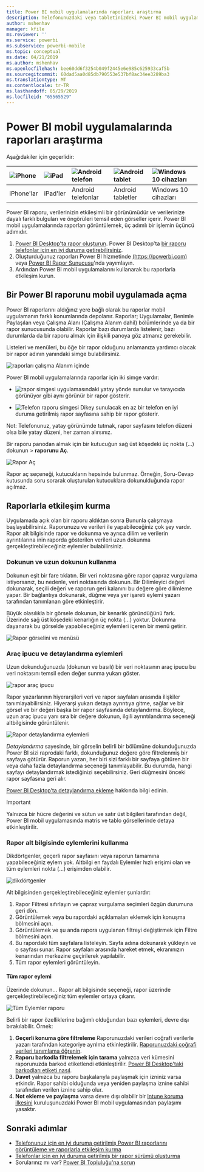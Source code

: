 ```yaml
---
title: Power BI mobil uygulamalarında raporları araştırma
description: Telefonunuzdaki veya tabletinizdeki Power BI mobil uygulamalarında bulunan raporları görüntüleme ve bu raporlarla etkileşim kurma hakkında bilgi edinin. Power BI hizmetinde veya Power BI Desktop'ta oluşturduğunuz raporlarla daha sonra mobil uygulamalarda etkileşim kurabilirsiniz.
author: mshenhav
manager: kfile
ms.reviewer: ''
ms.service: powerbi
ms.subservice: powerbi-mobile
ms.topic: conceptual
ms.date: 04/21/2019
ms.author: mshenhav
ms.openlocfilehash: bee60dd6f3254b049f2445e6e985c625933caf5b
ms.sourcegitcommit: 60dad5aa0d85db790553e537bf8ac34ee3289ba3
ms.translationtype: MT
ms.contentlocale: tr-TR
ms.lasthandoff: 05/29/2019
ms.locfileid: "65565529"
---
```

# <a name="explore-reports-in-the-power-bi-mobile-apps"></a>Power BI mobil uygulamalarında raporları araştırma
Aşağıdakiler için geçerlidir:

| ![iPhone](././media/mobile-reports-in-the-mobile-apps/ios-logo-40-px.png) | ![iPad](././media/mobile-reports-in-the-mobile-apps/ios-logo-40-px.png) | ![Android telefon](././media/mobile-reports-in-the-mobile-apps/android-logo-40-px.png) | ![Android tablet](././media/mobile-reports-in-the-mobile-apps/android-logo-40-px.png) | ![Windows 10 cihazları](./media/mobile-reports-in-the-mobile-apps/win-10-logo-40-px.png) |
|:--- |:--- |:--- |:--- |:--- |
| iPhone'lar |iPad'ler |Android telefonlar |Android tabletler |Windows 10 cihazları |

Power BI raporu, verilerinizin etkileşimli bir görünümüdür ve verilerinize dayalı farklı bulguları ve öngörüleri temsil eden görseller içerir. Power BI mobil uygulamalarında raporları görüntülemek, üç adımlı bir işlemin üçüncü adımıdır.

1. [Power BI Desktop'ta rapor oluşturun](../../desktop-report-view.md). Power BI Desktop'ta [bir raporu telefonlar için en iyi duruma getirebilirsiniz](mobile-apps-view-phone-report.md). 
2. Oluşturduğunuz raporları Power BI hizmetinde [(https://powerbi.com)](https://powerbi.com) veya [Power BI Rapor Sunucusu](../../report-server/get-started.md)'nda yayımlayın.  
3. Ardından Power BI mobil uygulamalarını kullanarak bu raporlarla etkileşim kurun.

## <a name="open-a-power-bi-report-in-the-mobile-app"></a>Bir Power BI raporunu mobil uygulamada açma
Power BI raporlarını aldığınız yere bağlı olarak bu raporlar mobil uygulamanın farklı konumlarında depolanır. Raporlar; Uygulamalar, Benimle Paylaşılan veya Çalışma Alanı (Çalışma Alanım dahil) bölümlerinde ya da bir rapor sunucusunda olabilir. Raporlar bazı durumlarda listelenir, bazı durumlarda da bir raporu almak için ilişkili panoya göz atmanız gerekebilir.

Listeleri ve menüleri, bu öğe bir rapor olduğunu anlamanıza yardımcı olacak bir rapor adının yanındaki simge bulabilirsiniz. 

![raporları çalışma Alanım içinde](./media/mobile-reports-in-the-mobile-apps/reports-my-workspace.png) 

Power BI mobil uygulamalarında raporlar için iki simge vardır:

* ![rapor simgesi](./media/mobile-reports-in-the-mobile-apps/report-default-icon.png) uygulamasındaki yatay yönde sunulur ve tarayıcıda görünüyor gibi aynı görünür bir rapor gösterir.

* ![Telefon raporu simgesi](./media/mobile-reports-in-the-mobile-apps/report-phone-icon.png) Dikey sunulacak en az bir telefon en iyi duruma getirilmiş rapor sayfasına sahip bir rapor gösterir. 

Not: Telefonunuz, yatay görünümde tutmak, rapor sayfasını telefon düzeni olsa bile yatay düzeni, her zaman alırsınız. 

Bir raporu panodan almak için bir kutucuğun sağ üst köşedeki üç nokta (…) dokunun > **raporunu Aç**.
  
  ![Rapor Aç](./media/mobile-reports-in-the-mobile-apps/power-bi-android-open-report-tile.png)
  
  Rapor aç seçeneği, kutucukların hepsinde bulunmaz. Örneğin, Soru-Cevap kutusunda soru sorarak oluşturulan kutucuklara dokunulduğunda rapor açılmaz. 
  
## <a name="interacting-with-reports"></a>Raporlarla etkileşim kurma
Uygulamada açık olan bir raporu aldıktan sonra Bununla çalışmaya başlayabilirsiniz. Raporunuzu ve verileri ile yapabileceğiniz çok şey vardır. Rapor alt bilgisinde rapor ve dokunma ve ayrıca dilim ve verilerin ayrıntılarına inin raporda gösterilen verileri uzun dokunma gerçekleştirebileceğiniz eylemler bulabilirsiniz.

### <a name="using-tap-and-long-tap"></a>Dokunun ve uzun dokunun kullanma
Dokunun eşit bir fare tıklatın. Bir veri noktasına göre rapor çapraz vurgulama istiyorsanız, bu nedenle, veri noktasında dokunun.
Bir Dilimleyici değeri dokunarak, seçili değeri ve raporun geri kalanını bu değere göre dilimleme yapar. Bir bağlantıya dokunarak, düğme veya yer işareti eylemi yazarı tarafından tanımlanan göre etkinleştirir.

Büyük olasılıkla bir görsele dokunun, bir kenarlık göründüğünü fark. Üzerinde sağ üst köşedeki kenarlığın üç nokta (...) yoktur. Dokunma dayanarak bu görselde yapabileceğiniz eylemleri içeren bir menü getirir.

![Rapor görselini ve menüsü](./media/mobile-reports-in-the-mobile-apps/report-visual-menu.png)

### <a name="tooltip-and-drill-actions"></a>Araç ipucu ve detaylandırma eylemleri

Uzun dokunduğunuzda (dokunun ve basılı) bir veri noktasının araç ipucu bu veri noktasını temsil eden değer sunma yukarı göster. 

![rapor araç ipucu](./media/mobile-reports-in-the-mobile-apps/report-tooltip.png)

Rapor yazarlarının hiyerarşileri veri ve rapor sayfaları arasında ilişkiler tanımlayabilirsiniz. Hiyerarşi yukarı detaya ayrıntıya gitme, sağlar ve bir görsel ve bir değeri başka bir rapor sayfasında detaylandırma. Böylece, uzun araç ipucu yanı sıra bir değere dokunun, ilgili ayrıntılandırma seçeneği altbilgisinde görüntülenir. 

![Rapor detaylandırma eylemleri](./media/mobile-reports-in-the-mobile-apps/report-drill-actions.png)

*Detaylandırma* sayesinde, bir görselin belirli bir bölümüne dokunduğunuzda Power BI sizi raprodaki farklı, dokunduğunuz değere göre filtrelenmiş bir sayfaya götürür.  Raporun yazarı, her biri sizi farklı bir sayfaya götüren bir veya daha fazla detaylandırma seçeneği tanımlayabilir. Bu durumda, hangi sayfayı detaylandırmak istediğinizi seçebilirsiniz. Geri düğmesini önceki rapor sayfasına geri alır.

[Power BI Desktop’ta detaylandırma ekleme](../../desktop-drillthrough.md) hakkında bilgi edinin.
   
   > [!IMPORTANT]
   > Yalnızca bir hücre değerini ve sütun ve satır üst bilgileri tarafından değil, Power BI mobil uygulamasında matris ve tablo görsellerinde detaya etkinleştirilir.
   
   
   
### <a name="using-the-actions-in-the-report-footer"></a>Rapor alt bilgisinde eylemlerini kullanma
Dikdörtgenler, geçerli rapor sayfasını veya raporun tamamına yapabileceğiniz eylem yok. Altbilgi en faydalı Eylemler hızlı erişimi olan ve tüm eylemleri nokta (...) erişimden olabilir.

![dikdörtgenler](./media/mobile-reports-in-the-mobile-apps/report-footer.png)

Alt bilgisinden gerçekleştirebileceğiniz eylemler şunlardır:
1) Rapor Filtresi sıfırlayın ve çapraz vurgulama seçimleri özgün durumuna geri dön.
2) Görüntülemek veya bu rapordaki açıklamaları eklemek için konuşma bölmesini açın.
3) Görüntülemek ve şu anda rapora uygulanan filtreyi değiştirmek için Filtre bölmesini açın.
4) Bu rapordaki tüm sayfalara listeleyin. Sayfa adına dokunarak yükleyin ve o sayfası sunar.
Rapor sayfaları arasında hareket etmek, ekranınızın kenarından merkezine geçirilerek yapılabilir.
5) Tüm rapor eylemleri görüntüleyin.

#### <a name="all-report-actions"></a>Tüm rapor eylemi
Üzerinde dokunun... Rapor alt bilgisinde seçeneği, rapor üzerinde gerçekleştirebileceğiniz tüm eylemler ortaya çıkarır. 

![Tüm Eylemler raporu](./media/mobile-reports-in-the-mobile-apps/report-all-actions.png)

Belirli bir rapor özelliklerine bağımlı olduğundan bazı eylemleri, devre dışı bırakılabilir.
Örnek:
1) **Geçerli konuma göre filtreleme** Raporunuzdaki verileri coğrafi verilerle yazarı tarafından kategoriye ayrılma etkinleştirilir. [Raporunuzdaki coğrafi verileri tanımlama öğrenin](https://docs.microsoft.com/power-bi/desktop-mobile-geofiltering).
2) **Raporu barkodla filtrelemek için tarama** yalnızca veri kümesini raporunuzda barkod etiketlendi etkinleştirilir. [Power BI Desktop'taki barkodları etiketi nasıl](https://docs.microsoft.com/power-bi/desktop-mobile-barcodes). 
3) **Davet** yalnızca bu raporu başkalarıyla paylaşmak için izniniz varsa etkindir. Rapor sahibi olduğunda veya yeniden paylaşma iznine sahibi tarafından verilen iznine sahip olur.
4) **Not ekleme ve paylaşma** varsa devre dışı olabilir bir [Intune koruma ilkesini](https://docs.microsoft.com/intune/app-protection-policies) kuruluşunuzdaki Power BI mobil uygulamasından paylaşımı yasaktır. 

## <a name="next-steps"></a>Sonraki adımlar
* [Telefonunuz için en iyi duruma getirilmiş Power BI raporlarını görüntüleme ve raporlarla etkileşim kurma](mobile-apps-view-phone-report.md)
* [Telefonlar için en iyi duruma getirilmiş bir rapor sürümü oluşturma](../../desktop-create-phone-report.md)
* Sorularınız mı var? [Power BI Topluluğu'na sorun](http://community.powerbi.com/)

